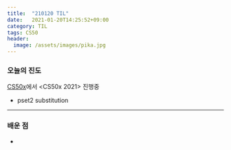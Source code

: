 ```yaml
---
title:  "210120 TIL"
date:   2021-01-20T14:25:52+09:00
category: TIL
tags: CS50
header:
  image: /assets/images/pika.jpg
---
```


<h3>오늘의 진도</h3>

[CS50x](https://cs50.harvard.edu/x/2021/)에서 <CS50x 2021> 진행중

 - pset2 substitution 

<hr>

<h3>배운 점</h3>

 - 